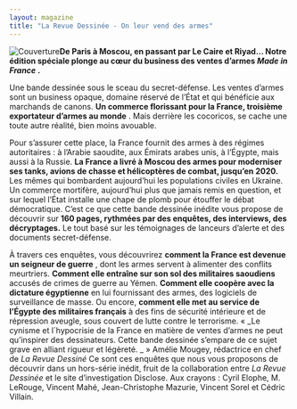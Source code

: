 ```yaml
---
layout: magazine
title: "La Revue Dessinée - On leur vend des armes"
---
```

![Couverture](/img/larevuedessinee-onleurvenddesarmes.jpeg)**De Paris à Moscou, en passant par Le Caire et Riyad… Notre édition spéciale plonge au cœur du business des ventes d’armes _Made in France_ .** 

Une bande dessinée sous le sceau du secret-défense. Les ventes d’armes sont un business opaque, domaine réservé de l’État et qui bénéficie aux marchands de canons. **Un commerce florissant pour la France, troisième exportateur d’armes au monde** . Mais derrière les cocoricos, se cache une toute autre réalité, bien moins avouable.

 Pour s’assurer cette place, la France fournit des armes à des régimes autoritaires : à l’Arabie saoudite, aux Émirats arabes unis, à l’Égypte, mais aussi à la Russie. **La France a livré à Moscou des armes pour moderniser ses tanks, avions de chasse et hélicoptères de combat, jusqu’en 2020.** Les mêmes qui bombardent aujourd’hui les populations civiles en Ukraine. Un commerce mortifère, aujourd’hui plus que jamais remis en question, et sur lequel l’État installe une chape de plomb pour étouffer le débat démocratique. C’est ce que cette bande dessinée inédite vous propose de découvrir sur **160 pages, rythmées par des enquêtes, des interviews, des décryptages.**  Le tout basé sur les témoignages de lanceurs d’alerte et des documents secret-défense.

 
 À travers ces enquêtes, vous découvrirez **comment la France est devenue un seigneur de guerre** , dont les armes servent à alimenter des conflits meurtriers. **Comment elle entraîne sur son sol des militaires saoudiens**  accusés de crimes de guerre au Yémen. **Comment elle coopère avec la dictature égyptienne**  en lui fournissant des armes, des logiciels de surveillance de masse. Ou encore, **comment elle met au service de l’Égypte des militaires français**  à des fins de sécurité intérieure et de répression aveugle, sous couvert de lutte contre le terrorisme. « _Le cynisme et l´hypocrisie de la France en matière de ventes d’armes ne peut qu’inspirer des dessinateurs. Cette bande dessinée s’empare de ce sujet grave en alliant rigueur et légèreté. _ » Amélie Mougey, rédactrice en chef de _La Revue Dessiné_ Ce sont ces enquêtes que nous vous proposons de découvrir dans un hors-série inédit, fruit de la collaboration entre _La Revue Dessinée_  et le site d’investigation Disclose. Aux crayons : Cyril Elophe, M. LeRouge, Vincent Mahé, Jean-Christophe Mazurie, Vincent Sorel et Cédric Villain.
